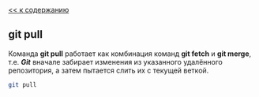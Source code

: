 [<< к содержанию](./readme.md)

## git pull

Команда **git pull** работает как комбинация команд **git fetch** и **git merge**, т.е. ***Git*** вначале забирает изменения из указанного удалённого репозитория, а затем пытается слить их с текущей веткой.

```bash
git pull
```